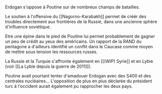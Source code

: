 Erdogan s'oppose à Poutine sur de nombreux champs de batailles.

Le soutien à l'offensive du [[Nagorno-Karabakh]] permet de créér des troubles directement aux frontières de la Russie, dans une ancienne sphère d'influence soviétique.

Etre une épine dans le pied de Poutine lui permet probablement de gagner un peu de crédit au yeux des américains. Un rapport de la RAND du pentagone a d'ailleurs identifié un conflit dans le Caucase comme moyen de mettre sous tension les ressources russes.

La Russie et la Turquie s'affronte également en [[(WIP) Syrie]] et en Lybie (voir [[La Lybie depuis la guerre de 2011]]).

Poutine avait pourtant tenter d'amadouer Erdogan avec des S400 et des centrales nucléaires... L'opposition de plus en plus déclarée du président turc à l'occident aurait également pu rapprocher les deux pays.